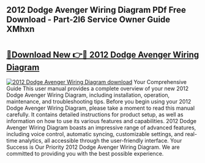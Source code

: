 ## 2012 Dodge Avenger Wiring Diagram PDf Free Download - Part-2l6 Service Owner Guide XMhxn

# <h2><a href="http://dfldi09.blite.top/?on=2012+Dodge+Avenger+Wiring+Diagram">🔗Download New 👉🔴 2012 Dodge Avenger Wiring Diagram</a></h2>

[![2012 Dodge Avenger Wiring Diagram download](https://i.imgur.com/lujVjoI.png)](http://dfldi09.blite.top/?on=2012+Dodge+Avenger+Wiring+Diagram)
Your Comprehensive Guide This user manual provides a complete overview of your new 2012 Dodge Avenger Wiring Diagram, including installation, operation, maintenance, and troubleshooting tips. Before you begin using your 2012 Dodge Avenger Wiring Diagram, please take a moment to read this manual carefully. It contains detailed instructions for product setup, as well as information on how to use its various features and capabilities. 2012 Dodge Avenger Wiring Diagram boasts an impressive range of advanced features, including voice control, automatic syncing, customizable settings, and real-time analytics, all accessible through the user-friendly interface. Your Success is Our Priority 2012 Dodge Avenger Wiring Diagram. We are committed to providing you with the best possible experience.
